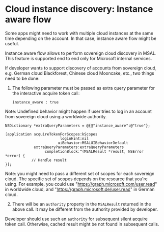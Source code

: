 # Cloud instance discovery: Instance aware flow


Some apps might need to work with multiple cloud instances at the same time depending on the account.
In that case, instance aware flow might be useful.

Instance aware flow allows to perform sovereign cloud discovery in MSAL. This feature is supported end to end only for Microsoft internal services. 

If developer wants to support discovery of accounts from sovereign cloud, e.g. German cloud Blackforest, Chinese cloud Mooncake, etc., two things need to be done:

1. The following parameter must be passed as extra query parameter for the interactive acquire token call:

   `instance_aware : true`

Note: Undefined behavior might happen if user tries to log in an account from sovereign cloud using a worldwide authority.

```
NSDictionary *extraQueryParameters = @{@"instance_aware":@"true"};

[application acquireTokenForScopes:kScopes
                         loginHint:nil
                        uiBehavior:MSALUIBehaviorDefault
             extraQueryParameters:extraQueryParameters
                  completionBlock:^(MSALResult *result, NSError *error) {
            // Handle result
}];
```

Note: you might need to pass a different set of scopes for each sovereign cloud. The specific set of scopes depends on the resource that you're using. For example, you could use "https://graph.microsoft.com/user.read" in worldwide cloud, and "https://graph.microsoft.de/user.read" in German cloud.

2. There will be an `authority` property in the `MSALResult` returned in the above call. It may be different from the authority provided by developer. 

Developer should use such an `authority` for subsequent silent acquire token call. Otherwise, cached result might be not found in subsequent calls. 